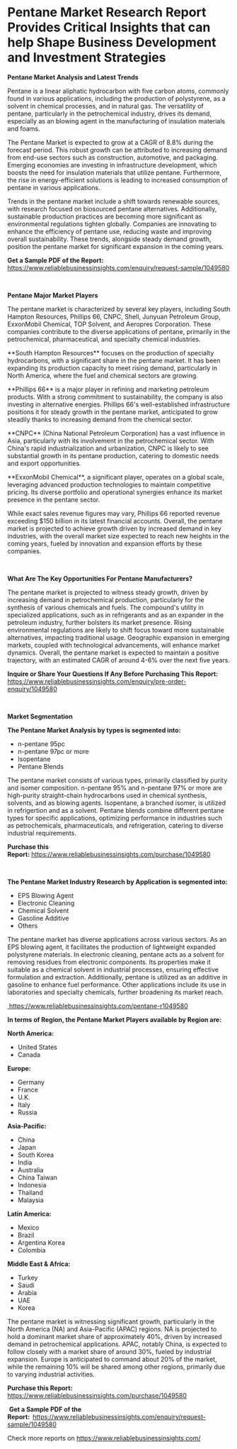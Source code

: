 <p><h1>Pentane Market Research Report Provides Critical Insights that can help Shape Business Development and Investment Strategies</h1></p><p><strong>Pentane Market Analysis and Latest Trends</strong></p>
<p><p>Pentane is a linear aliphatic hydrocarbon with five carbon atoms, commonly found in various applications, including the production of polystyrene, as a solvent in chemical processes, and in natural gas. The versatility of pentane, particularly in the petrochemical industry, drives its demand, especially as an blowing agent in the manufacturing of insulation materials and foams.</p><p>The Pentane Market is expected to grow at a CAGR of 8.8% during the forecast period. This robust growth can be attributed to increasing demand from end-use sectors such as construction, automotive, and packaging. Emerging economies are investing in infrastructure development, which boosts the need for insulation materials that utilize pentane. Furthermore, the rise in energy-efficient solutions is leading to increased consumption of pentane in various applications.</p><p>Trends in the pentane market include a shift towards renewable sources, with research focused on biosourced pentane alternatives. Additionally, sustainable production practices are becoming more significant as environmental regulations tighten globally. Companies are innovating to enhance the efficiency of pentane use, reducing waste and improving overall sustainability. These trends, alongside steady demand growth, position the pentane market for significant expansion in the coming years.</p></p>
<p><strong>Get a Sample PDF of the Report:&nbsp;</strong> <a href="https://www.reliablebusinessinsights.com/enquiry/request-sample/1049580?utm_campaign=97&utm_medium=2&utm_source=Github&utm_content=ia&utm_term=01022025&utm_id=pentane">https://www.reliablebusinessinsights.com/enquiry/request-sample/1049580</a></p>
<p>&nbsp;</p>
<p><strong>Pentane Major Market Players</strong></p>
<p><p>The pentane market is characterized by several key players, including South Hampton Resources, Phillips 66, CNPC, Shell, Junyuan Petroleum Group, ExxonMobil Chemical, TOP Solvent, and Aeropres Corporation. These companies contribute to the diverse applications of pentane, primarily in the petrochemical, pharmaceutical, and specialty chemical industries.</p><p>**South Hampton Resources** focuses on the production of specialty hydrocarbons, with a significant share in the pentane market. It has been expanding its production capacity to meet rising demand, particularly in North America, where the fuel and chemical sectors are growing.</p><p>**Phillips 66** is a major player in refining and marketing petroleum products. With a strong commitment to sustainability, the company is also investing in alternative energies. Phillips 66's well-established infrastructure positions it for steady growth in the pentane market, anticipated to grow steadily thanks to increasing demand from the chemical sector.</p><p>**CNPC** (China National Petroleum Corporation) has a vast influence in Asia, particularly with its involvement in the petrochemical sector. With China's rapid industrialization and urbanization, CNPC is likely to see substantial growth in its pentane production, catering to domestic needs and export opportunities.</p><p>**ExxonMobil Chemical**, a significant player, operates on a global scale, leveraging advanced production technologies to maintain competitive pricing. Its diverse portfolio and operational synergies enhance its market presence in the pentane sector.</p><p>While exact sales revenue figures may vary, Phillips 66 reported revenue exceeding $150 billion in its latest financial accounts. Overall, the pentane market is projected to achieve growth driven by increased demand in key industries, with the overall market size expected to reach new heights in the coming years, fueled by innovation and expansion efforts by these companies.</p></p>
<p>&nbsp;</p>
<p><strong>What Are The Key Opportunities For Pentane Manufacturers?</strong></p>
<p><p>The pentane market is projected to witness steady growth, driven by increasing demand in petrochemical production, particularly for the synthesis of various chemicals and fuels. The compound's utility in specialized applications, such as in refrigerants and as an expander in the petroleum industry, further bolsters its market presence. Rising environmental regulations are likely to shift focus toward more sustainable alternatives, impacting traditional usage. Geographic expansion in emerging markets, coupled with technological advancements, will enhance market dynamics. Overall, the pentane market is expected to maintain a positive trajectory, with an estimated CAGR of around 4-6% over the next five years.</p></p>
<p><strong>Inquire or Share Your Questions If Any Before Purchasing This Report:</strong> <a href="https://www.reliablebusinessinsights.com/enquiry/pre-order-enquiry/1049580?utm_campaign=97&utm_medium=2&utm_source=Github&utm_content=ia&utm_term=01022025&utm_id=pentane">https://www.reliablebusinessinsights.com/enquiry/pre-order-enquiry/1049580</a></p>
<p>&nbsp;</p>
<p><strong>Market Segmentation</strong></p>
<p><strong>The Pentane Market Analysis by types is segmented into:</strong></p>
<p><ul><li>n-pentane 95pc</li><li>n-pentane 97pc or more</li><li>Isopentane</li><li>Pentane Blends</li></ul></p>
<p><p>The pentane market consists of various types, primarily classified by purity and isomer composition. n-pentane 95% and n-pentane 97% or more are high-purity straight-chain hydrocarbons used in chemical synthesis, solvents, and as blowing agents. Isopentane, a branched isomer, is utilized in refrigertion and as a solvent. Pentane blends combine different pentane types for specific applications, optimizing performance in industries such as petrochemicals, pharmaceuticals, and refrigeration, catering to diverse industrial requirements.</p></p>
<p><strong>Purchase this Report:&nbsp;</strong><a href="https://www.reliablebusinessinsights.com/purchase/1049580?utm_campaign=97&utm_medium=2&utm_source=Github&utm_content=ia&utm_term=01022025&utm_id=pentane">https://www.reliablebusinessinsights.com/purchase/1049580</a></p>
<p>&nbsp;</p>
<p><strong>The Pentane Market Industry Research by Application is segmented into:</strong></p>
<p><ul><li>EPS Blowing Agent</li><li>Electronic Cleaning</li><li>Chemical Solvent</li><li>Gasoline Additive</li><li>Others</li></ul></p>
<p><p>The pentane market has diverse applications across various sectors. As an EPS blowing agent, it facilitates the production of lightweight expanded polystyrene materials. In electronic cleaning, pentane acts as a solvent for removing residues from electronic components. Its properties make it suitable as a chemical solvent in industrial processes, ensuring effective formulation and extraction. Additionally, pentane is utilized as an additive in gasoline to enhance fuel performance. Other applications include its use in laboratories and specialty chemicals, further broadening its market reach.</p></p>
<p><a href="https://www.reliablebusinessinsights.com/pentane-r1049580?utm_campaign=97&utm_medium=2&utm_source=Github&utm_content=ia&utm_term=01022025&utm_id=pentane">&nbsp;https://www.reliablebusinessinsights.com/pentane-r1049580</a></p>
<p><strong>In terms of Region, the Pentane Market Players available by Region are:</strong></p>
<p>
    <p> <strong> North America: </strong>
        <ul>
            <li>United States</li>
            <li>Canada</li>
        </ul>
        </p> 
    <p> <strong> Europe: </strong>
        <ul>
            <li>Germany</li>
            <li>France</li>
            <li>U.K.</li>
            <li>Italy</li>
            <li>Russia</li>
        </ul>
        </p> 
    <p> <strong> Asia-Pacific: </strong>
        <ul>
            <li>China</li>
            <li>Japan</li>
            <li>South Korea</li>
            <li>India</li>
            <li>Australia</li>
            <li>China Taiwan</li>
            <li>Indonesia</li>
            <li>Thailand</li>
            <li>Malaysia</li>
        </ul>
        </p> 
    <p> <strong> Latin America: </strong>
        <ul>
            <li>Mexico</li>
            <li>Brazil</li>
            <li>Argentina Korea</li>
            <li>Colombia</li>
        </ul>
        </p> 
    <p> <strong> Middle East & Africa: </strong>
        <ul>
            <li>Turkey</li>
            <li>Saudi</li>
            <li>Arabia</li>
            <li>UAE</li>
            <li>Korea</li>
        </ul>
    </p>
    </p>
<p><p>The pentane market is witnessing significant growth, particularly in the North America (NA) and Asia-Pacific (APAC) regions. NA is projected to hold a dominant market share of approximately 40%, driven by increased demand in petrochemical applications. APAC, notably China, is expected to follow closely with a market share of around 30%, fueled by industrial expansion. Europe is anticipated to command about 20% of the market, while the remaining 10% will be shared among other regions, primarily due to varying industrial activities.</p></p>
<p><strong>Purchase this Report: </strong><a href="https://www.reliablebusinessinsights.com/purchase/1049580?utm_campaign=97&utm_medium=2&utm_source=Github&utm_content=ia&utm_term=01022025&utm_id=pentane">https://www.reliablebusinessinsights.com/purchase/1049580</a></p>
<p>&nbsp;<strong>Get a Sample PDF of the Report:&nbsp;&nbsp;</strong><a href="https://www.reliablebusinessinsights.com/enquiry/request-sample/1049580?utm_campaign=97&utm_medium=2&utm_source=Github&utm_content=ia&utm_term=01022025&utm_id=pentane">https://www.reliablebusinessinsights.com/enquiry/request-sample/1049580</a></p>
<p><strong></strong></p>
<p>Check more reports on <a href="https://www.reliablebusinessinsights.com/?utm_campaign=97&utm_medium=2&utm_source=Github&utm_content=ia&utm_term=01022025&utm_id=pentane">https://www.reliablebusinessinsights.com/</a></p>